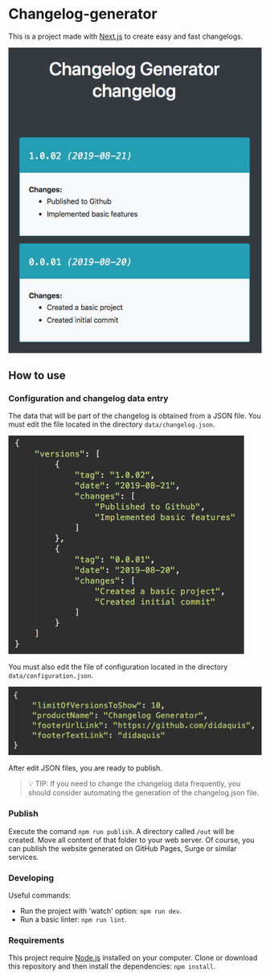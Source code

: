 # Changelog-generator

This is a project made with [Next.js](https://nextjs.org) to create easy and fast changelogs.

![Preview](./docs-assets/preview.png) 

## How to use

### Configuration and changelog data entry
The data that will be part of the changelog is obtained from a JSON file. You must edit the file located in the directory `data/changelog.json`.  

![Preview](./docs-assets/data.png) 

You must also edit the file of configuration located in the directory `data/configuration.json`.  

![Preview](./docs-assets/configuration.png) 

After edit JSON files, you are ready to publish.

> 💡 TIP: If you need to change the changelog data frequently, you should consider automating the generation of the changelog.json file.

### Publish
Execute the comand `npm run publish`. A directory called `/out` will be created. Move all content of that folder to your web server. Of course, you can publish the website generated on GitHub Pages, Surge or similar services.


### Developing
Useful commands:
* Run the project with 'watch' option: `npm run dev`.    
* Run a basic linter: `npm run lint`.   


### Requirements
This project require [Node.js](https://nodejs.org) installed on your computer.
Clone or download this repository and then install the dependencies: `npm install`.

